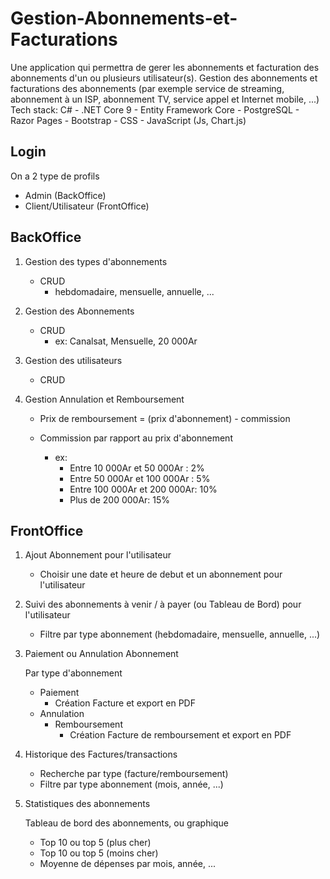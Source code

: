 # Gestion-Abonnements-et-Facturations
Une application qui permettra de gerer les abonnements et facturation des abonnements d'un ou plusieurs utilisateur(s).
Gestion des abonnements et facturations des abonnements (par exemple service de streaming, abonnement à un ISP, abonnement TV, service appel et Internet mobile, ...)
    Tech stack: C#
        - .NET Core 9
            - Entity Framework Core
            - PostgreSQL
            - Razor Pages
            - Bootstrap
            - CSS
            - JavaScript (Js, Chart.js)

## Login
 On a 2 type de profils 
   - Admin (BackOffice)
   - Client/Utilisateur (FrontOffice)

## BackOffice

1. Gestion des types d'abonnements
     - CRUD         - hebdomadaire, mensuelle, annuelle, ...
   
2. Gestion des Abonnements
     - CRUD
        - ex: Canalsat, Mensuelle, 20 000Ar
        <!-- - Nom, type abonnement, prix -->
   
3. Gestion des utilisateurs
     - CRUD 
        <!-- Nom, prenom, Date Naissance, Adresse, username, motdepasse -->

4. Gestion Annulation et Remboursement
    - Prix de remboursement = (prix d'abonnement) - commission
    - Commission par rapport au prix d'abonnement
        - ex: 
            - Entre 10 000Ar et 50 000Ar : 2%
            - Entre 50 000Ar et 100 000Ar : 5%
            - Entre 100 000Ar et 200 000Ar: 10%
            - Plus de 200 000Ar: 15%

        <!-- Creer une table commission_annulation -->

## FrontOffice

1. Ajout Abonnement pour l'utilisateur
    - Choisir une date et heure de debut et un abonnement pour l'utilisateur

2. Suivi des abonnements à venir / à payer (ou Tableau de Bord) pour l'utilisateur
    - Filtre par type abonnement (hebdomadaire, mensuelle, annuelle, ...)
    
3. Paiement ou Annulation Abonnement
 
    Par type d'abonnement

    - Paiement
        - Création Facture et export en PDF   
    - Annulation
        - Remboursement
            - Création Facture de remboursement et export en PDF

    <!-- Stocker les paiements ou annulations dans une table -->
    <!-- Nom, statut, prix_total, date_facture, heure_facture -->

4. Historique des Factures/transactions
    - Recherche par type (facture/remboursement)
    - Filtre par type abonnement (mois, année, ...)

5. Statistiques des abonnements

    Tableau de bord des abonnements, ou graphique

    - Top 10 ou top 5 (plus cher)
    - Top 10 ou top 5 (moins cher)
    - Moyenne de dépenses par mois, année, ...
